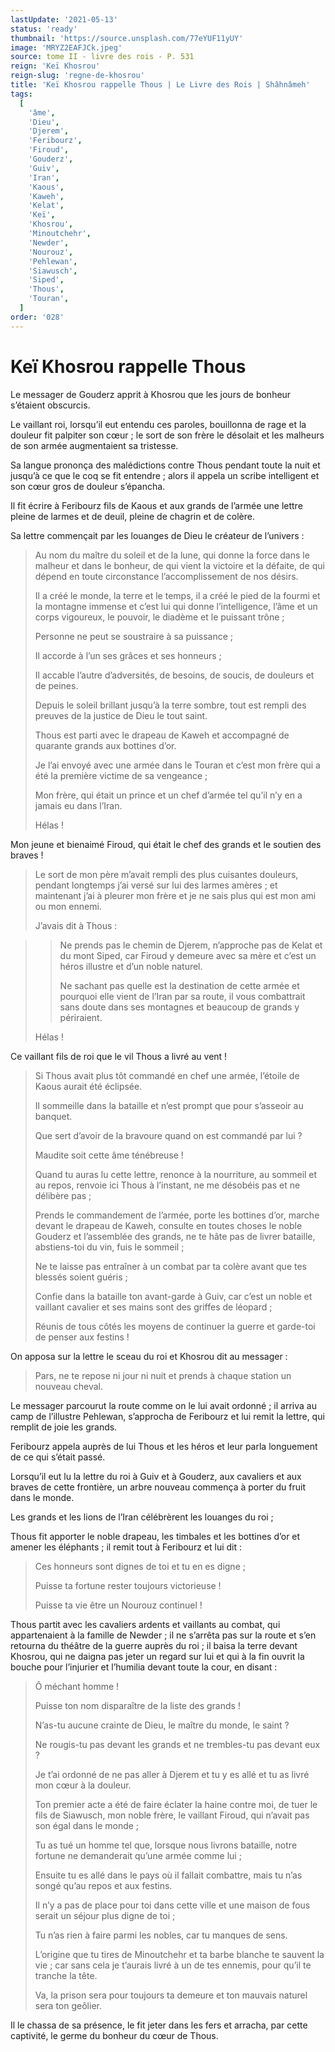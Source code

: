 ```yaml
---
lastUpdate: '2021-05-13'
status: 'ready'
thumbnail: 'https://source.unsplash.com/77eYUF11yUY'
image: 'MRYZ2EAFJCk.jpeg'
source: tome II - livre des rois - P. 531
reign: 'Keï Khosrou'
reign-slug: 'regne-de-khosrou'
title: 'Keï Khosrou rappelle Thous | Le Livre des Rois | Shâhnâmeh'
tags:
  [
    'âme',
    'Dieu',
    'Djerem',
    'Feribourz',
    'Firoud',
    'Gouderz',
    'Guiv',
    'Iran',
    'Kaous',
    'Kaweh',
    'Kelat',
    'Keï',
    'Khosrou',
    'Minoutchehr',
    'Newder',
    'Nourouz',
    'Pehlewan',
    'Siawusch',
    'Siped',
    'Thous',
    'Touran',
  ]
order: '028'
---
```


# Keï Khosrou rappelle Thous

Le messager de Gouderz apprit à Khosrou que les jours de bonheur s’étaient obscurcis.

Le vaillant roi, lorsqu’il eut entendu ces paroles, bouillonna de rage et la douleur fit palpiter son cœur ; le sort de son frère le désolait et les malheurs de son armée augmentaient sa tristesse.

Sa langue prononça des malédictions contre Thous pendant toute la nuit et jusqu’à ce que le coq se fit entendre ; alors il appela un scribe intelligent et son cœur gros de douleur s’épancha.

Il fit écrire à Feribourz fils de Kaous et aux grands de l’armée une lettre pleine de larmes et de deuil, pleine de chagrin et de colère.

Sa lettre commençait par les louanges de Dieu le créateur de l’univers :

> Au nom du maître du soleil et de la lune, qui donne la force dans le malheur et dans le bonheur, de qui vient la victoire et la défaite, de qui dépend en toute circonstance l’accomplissement de nos désirs.
>
> Il a créé le monde, la terre et le temps, il a créé le pied de la fourmi et Ia montagne immense et c’est lui qui donne l’intelligence, l’âme et un corps vigoureux, le pouvoir, le diadème et le puissant trône ;
>
> Personne ne peut se soustraire à sa puissance ;
>
> Il accorde à l’un ses grâces et ses honneurs ;
>
> Il accable l’autre d’adversités, de besoins, de soucis, de douleurs et de peines.
>
> Depuis le soleil brillant jusqu’à la terre sombre, tout est rempli des preuves de la justice de Dieu le tout saint.
>
> Thous est parti avec le drapeau de Kaweh et accompagné de quarante grands aux bottines d’or.
>
> Je l’ai envoyé avec une armée dans le Touran et c’est mon frère qui a été la première victime de sa vengeance ;
>
> Mon frère, qui était un prince et un chef d’armée tel qu’il n’y en a jamais eu dans l’Iran.
>
> Hélas !

Mon jeune et bienaimé Firoud, qui était le chef des grands et le soutien des braves !

> Le sort de mon père m’avait rempli des plus cuisantes douleurs, pendant longtemps j’ai versé sur lui des larmes amères ; et maintenant j’ai à pleurer mon frère et je ne sais plus qui est mon ami ou mon ennemi.
>
> J’avais dit à Thous :

> > Ne prends pas le chemin de Djerem, n’approche pas de Kelat et du mont Siped, car Firoud y demeure avec sa mère et c’est un héros illustre et d’un noble naturel.
> >
> > Ne sachant pas quelle est la destination de cette armée et pourquoi elle vient de l’Iran par sa route, il vous combattrait sans doute dans ses montagnes et beaucoup de grands y périraient.
>
> Hélas !

Ce vaillant fils de roi que le vil Thous a livré au vent !

> Si Thous avait plus tôt commandé en chef une armée, l’étoile de Kaous aurait été éclipsée.
>
> Il sommeille dans la bataille et n’est prompt que pour s’asseoir au banquet.
>
> Que sert d’avoir de la bravoure quand on est commandé par lui ?
>
> Maudite soit cette âme ténébreuse !
>
> Quand tu auras lu cette lettre, renonce à la nourriture, au sommeil et au repos, renvoie ici Thous à l’instant, ne me désobéis pas et ne délibère pas ;
>
> Prends le commandement de l’armée, porte les bottines d’or, marche devant le drapeau de Kaweh, consulte en toutes choses le noble Gouderz et l’assemblée des grands, ne te hâte pas de livrer bataille, abstiens-toi du vin, fuis le sommeil ;
>
> Ne te laisse pas entraîner à un combat par ta colère avant que tes blessés soient guéris ;
>
> Confie dans la bataille ton avant-garde à Guiv, car c’est un noble et vaillant cavalier et ses mains sont des griffes de léopard ;
>
> Réunis de tous côtés les moyens de continuer la guerre et garde-toi de penser aux festins !

On apposa sur la lettre le sceau du roi et Khosrou dit au messager :

> Pars, ne te repose ni jour ni nuit et prends à chaque station un nouveau cheval.

Le messager parcourut la route comme on le lui avait ordonné ; il arriva au camp de l’illustre Pehlewan, s’approcha de Feribourz et lui remit la lettre, qui remplit de joie les grands.

Feribourz appela auprès de lui Thous et les héros et leur parla longuement de ce qui s’était passé.

Lorsqu’il eut lu la lettre du roi à Guiv et à Gouderz, aux cavaliers et aux braves de cette frontière, un arbre nouveau commença à porter du fruit dans le monde.

Les grands et les lions de l’Iran célébrèrent les louanges du roi ;

Thous fit apporter le noble drapeau, les timbales et les bottines d’or et amener les éléphants ; il remit tout à Feribourz et lui dit :

> Ces honneurs sont dignes de toi et tu en es digne ;
>
> Puisse ta fortune rester toujours victorieuse !
>
> Puisse ta vie être un Nourouz continuel !

Thous partit avec les cavaliers ardents et vaillants au combat, qui appartenaient à la famille de Newder ; il ne s’arrêta pas sur la route et s’en retourna du théâtre de la guerre auprès du roi ; il baisa la terre devant Khosrou, qui ne daigna pas jeter un regard sur lui et qui à la fin ouvrit la bouche pour l’injurier et l’humilia devant toute la cour, en disant :

> Ô méchant homme !
>
> Puisse ton nom disparaître de la liste des grands !
>
> N’as-tu aucune crainte de Dieu, le maître du monde, le saint ?
>
> Ne rougis-tu pas devant les grands et ne trembles-tu pas devant eux ?
>
> Je t’ai ordonné de ne pas aller à Djerem et tu y es allé et tu as livré mon cœur à la douleur.
>
> Ton premier acte a été de faire éclater la haine contre moi, de tuer le fils de Siawusch, mon noble frère, le vaillant Firoud, qui n’avait pas son égal dans le monde ;
>
> Tu as tué un homme tel que, lorsque nous livrons bataille, notre fortune ne demanderait qu’une armée comme lui ;
>
> Ensuite tu es allé dans le pays où il fallait combattre, mais tu n’as songé qu’au repos et aux festins.
>
> Il n’y a pas de place pour toi dans cette ville et une maison de fous serait un séjour plus digne de toi ;
>
> Tu n’as rien à faire parmi les nobles, car tu manques de sens.
>
> L’origine que tu tires de Minoutchehr et ta barbe blanche te sauvent la vie ; car sans cela je t’aurais livré à un de tes ennemis, pour qu’il te tranche la tête.
>
> Va, la prison sera pour toujours ta demeure et ton mauvais naturel sera ton geôlier.

Il le chassa de sa présence, le fit jeter dans les fers et arracha, par cette captivité, le germe du bonheur du cœur de Thous.
